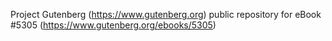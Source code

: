 Project Gutenberg (https://www.gutenberg.org) public repository for
eBook #5305 (https://www.gutenberg.org/ebooks/5305)
